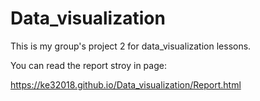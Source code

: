 # Data_visualization

This is my group's project 2 for data_visualization lessons.

You can read the report stroy in page:

https://ke32018.github.io/Data_visualization/Report.html

